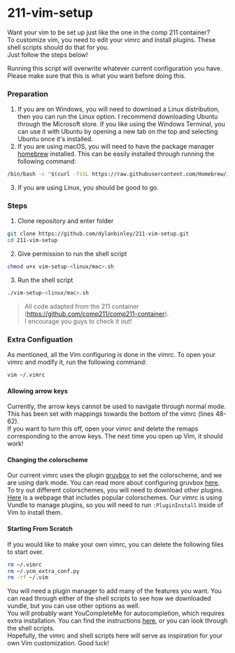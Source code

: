 # 211-vim-setup 
Want your vim to be set up just like the one in the comp 211 container?   
To customize vim, you need to edit your vimrc and install plugins. These shell scripts should do that for you.  
Just follow the steps below!

Running this script will overwrite whatever current configuration you have. Please make sure that this is what you want before doing this.

### Preparation
1. If you are on Windows, you will need to download a Linux distribution, then you can run the Linux option. I recommend downloading Ubuntu through the Microsoft store. If you like using the Windows Terminal, you can use it with Ubuntu by opening a new tab on the top and selecting Ubuntu once it's installed. 
2. If you are using macOS, you will need to have the package manager [homebrew](https://brew.sh/) installed. This can be easily installed through running the following command:
```sh
/bin/bash -c "$(curl -fsSL https://raw.githubusercontent.com/Homebrew/install/HEAD/install.sh)"
```
3. If you are using Linux, you should be good to go. 

### Steps
1. Clone repository and enter folder  
```sh
git clone https://github.com/dylanbinley/211-vim-setup.git  
cd 211-vim-setup
```
2.  Give permission to run the shell script  
```sh
chmod u+x vim-setup-<linux/mac>.sh
```
3. Run the shell script  
```sh
./vim-setup-<linux/mac>.sh
```
>All code adapted from the 211 container (https://github.com/comp211/comp211-container).  
>I encourage you guys to check it out!  

### Extra Configuation
As mentioned, all the Vim configuring is done in the vimrc. To open your vimrc and modify it, run the following command:  
```sh
vim ~/.vimrc
```
#### Allowing arrow keys  
Currently, the arrow keys cannot be used to navigate through normal mode. This has been set with mappings towards the bottom of the vimrc (lines 48-62).  
If you want to turn this off, open your vimrc and delete the remaps corresponding to the arrow keys. The next time you open up Vim, it should work!  

#### Changing the colorscheme  
Our current vimrc uses the plugin [gruvbox](https://github.com/morhetz/gruvbox) to set the colorscheme, and we are using dark mode. You can read more about configuring gruvbox [here](https://www.vim.org/scripts/script.php?script_id=4349).  
To try out different colorschemes, you will need to download other plugins. [Here](https://vimcolorschemes.com/most-popular) is a webpage that includes popular colorschemes. Our vimrc is using Vundle to manage plugins, so you will need to run ```:PluginInstall``` inside of Vim to install them.

#### Starting From Scratch
If you would like to make your own vimrc, you can delete the following files to start over.  
```sh
rm ~/.vimrc
rm ~/.ycm_extra_conf.py
rm -rf ~/.vim
```

You will need a plugin manager to add many of the features you want. You can read through either of the shell scripts to see how we downloaded vundle, but you can use other options as well.  
You will probably want YouCompleteMe for autocompletion, which requires extra installation. You can find the instructions [here](https://github.com/ycm-core/YouCompleteMe#installation), or you can look through the shell scripts.  
Hopefully, the vimrc and shell scripts here will serve as inspiration for your own Vim customization. Good luck!
